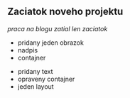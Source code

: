 ## Zaciatok noveho projektu

_praca na blogu zatial len zaciatok_

- pridany jeden obrazok
- nadpis
- contajner

* pridany text
* opraveny contajner
* jeden layout
